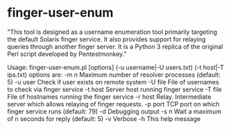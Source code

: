 # finger-user-enum
"This tool is designed as a username enumeration tool primarily targeting the default Solaris finger service. 
It also provides support for relaying queries through another finger server. 
It is a Python 3 replica of the original Perl script developed by Pentestmonkey."


Usage: finger-user-enum.pl [options] (-u username|-U users.txt) (-t host|-T ips.txt)
options are:
-m n Maximum number of resolver processes (default: 5)
-u user Check if user exists on remote system
-U file File of usernames to check via finger service
-t host Server host running finger service
-T file File of hostnames running the finger service
-r host Relay. Intermediate server which allows relaying of finger requests.
-p port TCP port on which finger service runs (default: 79)
-d Debugging output
-s n Wait a maximum of n seconds for reply (default: 5)
-v Verbose
-h This help message

